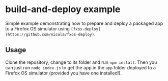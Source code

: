 # build-and-deploy example

Simple example demonstrating how to prepare and deploy a packaged app to a Firefox OS simulator using `[fxos-deploy](https://github.com/nicola/fxos-deploy)`.

## Usage

Clone the repository, change to its folder and run `npm install`. Then you can just run `node index.js` to get the app in the `app` folder deployed to a Firefox OS simulator (provided you have one installed!).
